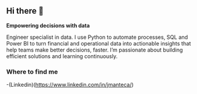 ## Hi there 👋

<!--
**Jmanteca/Jmanteca** is a ✨ _special_ ✨ repository because its `README.md` (this file) appears on your GitHub profile.-->

**Empowering decisions with data**

Engineer specialist in data.
I use Python to automate processes, SQL and Power BI to turn financial and operational data into actionable insights that help teams make better decisions, faster.
I’m passionate about building efficient solutions and learning continuously.

### Where to find me

-(Linkedin)(https://www.linkedin.com/in/jmanteca/)
